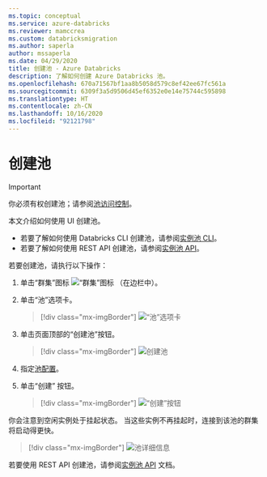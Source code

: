 ```yaml
---
ms.topic: conceptual
ms.service: azure-databricks
ms.reviewer: mamccrea
ms.custom: databricksmigration
ms.author: saperla
author: mssaperla
ms.date: 04/29/2020
title: 创建池 - Azure Databricks
description: 了解如何创建 Azure Databricks 池。
ms.openlocfilehash: 670a71567bf1aa8b5058d579c8ef42ee67fc561a
ms.sourcegitcommit: 6309f3a5d9506d45ef6352e0e14e75744c595898
ms.translationtype: HT
ms.contentlocale: zh-CN
ms.lasthandoff: 10/16/2020
ms.locfileid: "92121798"
---
```

# <a name="create-a-pool"></a><a id="create-a-pool"> </a><a id="instance-pools-create"> </a>创建池

> [!IMPORTANT]
>
> 你必须有权创建池；请参阅[池访问控制](../../security/access-control/pool-acl.md)。

本文介绍如何使用 UI 创建池。

* 若要了解如何使用 Databricks CLI 创建池，请参阅[实例池 CLI](../../dev-tools/cli/instance-pools-cli.md)。
* 若要了解如何使用 REST API 创建池，请参阅[实例池 API](../../dev-tools/api/latest/instance-pools.md)。

若要创建池，请执行以下操作：

1. 单击“群集”图标 ![“群集”图标](../../_static/images/clusters/clusters-icon.png) （在边栏中）。
2. 单击“池”选项卡。

   > [!div class="mx-imgBorder"]
   > ![“池”选项卡](../../_static/images/instance-pools/tab.png)

3. 单击页面顶部的“创建池”按钮。

   > [!div class="mx-imgBorder"]
   > ![创建池](../../_static/images/instance-pools/create.png)

4. 指定[池配置](configure.md#instance-pool-configurations)。
5. 单击“创建”  按钮。

   > [!div class="mx-imgBorder"]
   > ![“创建”按钮](../../_static/images/instance-pools/create-detail.png)

你会注意到空闲实例处于挂起状态。 当这些实例不再挂起时，连接到该池的群集将启动得更快。

> [!div class="mx-imgBorder"]
> ![池详细信息](../../_static/images/instance-pools/pending.png)

若要使用 REST API 创建池，请参阅[实例池 API](../../dev-tools/api/latest/instance-pools.md) 文档。